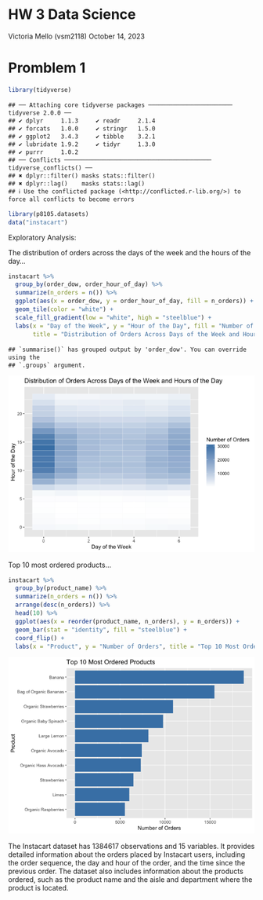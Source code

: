 HW 3 Data Science
================
Victoria Mello (vsm2118)
October 14, 2023

# Promblem 1

``` r
library(tidyverse)
```

    ## ── Attaching core tidyverse packages ──────────────────────── tidyverse 2.0.0 ──
    ## ✔ dplyr     1.1.3     ✔ readr     2.1.4
    ## ✔ forcats   1.0.0     ✔ stringr   1.5.0
    ## ✔ ggplot2   3.4.3     ✔ tibble    3.2.1
    ## ✔ lubridate 1.9.2     ✔ tidyr     1.3.0
    ## ✔ purrr     1.0.2     
    ## ── Conflicts ────────────────────────────────────────── tidyverse_conflicts() ──
    ## ✖ dplyr::filter() masks stats::filter()
    ## ✖ dplyr::lag()    masks stats::lag()
    ## ℹ Use the conflicted package (<http://conflicted.r-lib.org/>) to force all conflicts to become errors

``` r
library(p8105.datasets)
data("instacart")
```

Exploratory Analysis:

The distribution of orders across the days of the week and the hours of
the day…

``` r
instacart %>%  
  group_by(order_dow, order_hour_of_day) %>% 
  summarize(n_orders = n()) %>% 
  ggplot(aes(x = order_dow, y = order_hour_of_day, fill = n_orders)) +
  geom_tile(color = "white") +
  scale_fill_gradient(low = "white", high = "steelblue") +
  labs(x = "Day of the Week", y = "Hour of the Day", fill = "Number of Orders",
       title = "Distribution of Orders Across Days of the Week and Hours of the Day")
```

    ## `summarise()` has grouped output by 'order_dow'. You can override using the
    ## `.groups` argument.

![](p8105_hw3_vsm2118_files/figure-gfm/unnamed-chunk-2-1.png)<!-- -->

Top 10 most ordered products…

``` r
instacart %>%
  group_by(product_name) %>%
  summarize(n_orders = n()) %>%
  arrange(desc(n_orders)) %>%
  head(10) %>%
  ggplot(aes(x = reorder(product_name, n_orders), y = n_orders)) +
  geom_bar(stat = "identity", fill = "steelblue") +
  coord_flip() +
  labs(x = "Product", y = "Number of Orders", title = "Top 10 Most Ordered Products")
```

![](p8105_hw3_vsm2118_files/figure-gfm/unnamed-chunk-3-1.png)<!-- -->

The Instacart dataset has 1384617 observations and 15 variables. It
provides detailed information about the orders placed by Instacart
users, including the order sequence, the day and hour of the order, and
the time since the previous order. The dataset also includes information
about the products ordered, such as the product name and the aisle and
department where the product is located.
